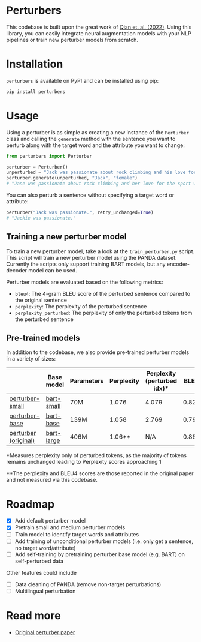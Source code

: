 # Perturbers

This codebase is built upon the great work of [Qian et. al. (2022)](https://arxiv.org/abs/2205.12586). Using this
library, you can easily integrate neural augmentation models with your NLP pipelines or train new perturber models from
scratch.

# Installation

`perturbers` is available on PyPI and can be installed using pip:

```bash
pip install perturbers
```

# Usage

Using a perturber is as simple as creating a new instance of the `Perturber` class and calling the `generate` method
with the sentence you want to perturb along with the target word and the attribute you want to change:

```python
from perturbers import Perturber

perturber = Perturber()
unperturbed = "Jack was passionate about rock climbing and his love for the sport was infectious to all men around him."
perturber.generate(unperturbed, "Jack", "female")
# "Jane was passionate about rock climbing and her love for the sport was infectious to all men around her."
```

You can also perturb a sentence without specifying a target word or attribute:

```python
perturber("Jack was passionate.", retry_unchanged=True)
# "Jackie was passionate."
```

## Training a new perturber model

To train a new perturber model, take a look at the `train_perturber.py` script. This script will train a new perturber
model using the PANDA dataset. Currently the scripts only support training BART models, but any encoder-decoder model
can be used.

Perturber models are evaluated based on the following metrics:

- `bleu4`: The 4-gram BLEU score of the perturbed sentence compared to the original sentence
- `perplexity`: The perplexity of the perturbed sentence
- `perplexity_perturbed`: The perplexity of only the perturbed tokens from the perturbed sentence

## Pre-trained models

In addition to the codebase, we also provide pre-trained perturber models in a variety of sizes:

|                                                                   | Base model                                                   | Parameters | Perplexity | Perplexity (perturbed idx)* | BLEU4  |
|-------------------------------------------------------------------|--------------------------------------------------------------|------------|------------|-----------------------------|--------|
| [perturber-small](https://huggingface.co/fairnlp/perturber-small) | [bart-small](https://huggingface.co/lucadiliello/bart-small) | 70M        | 1.076      | 4.079                       | 0.822  |
| [perturber-base](https://huggingface.co/fairnlp/perturber-base)   | [bart-base](https://huggingface.co/facebook/bart-base)       | 139M       | 1.058      | 2.769                       | 0.794  |
| [perturber (original)](https://huggingface.co/facebook/perturber) | [bart-large](https://huggingface.co/facebook/bart-large)     | 406M       | 1.06**     | N/A                         | 0.88** |

*Measures perplexity only of perturbed tokens, as the majority of tokens remains unchanged leading to Perplexity scores
approaching 1

**The perplexity and BLEU4 scores are those reported in the original paper and not measured via this codebase.

# Roadmap

- [x] Add default perturber model
- [x] Pretrain small and medium perturber models
- [ ] Train model to identify target words and attributes
- [ ] Add training of unconditional perturber models (i.e. only get a sentence, no target word/attribute)
- [ ] Add self-training by pretraining perturber base model (e.g. BART) on self-perturbed data

Other features could include

- [ ] Data cleaning of PANDA (remove non-target perturbations)
- [ ] Multilingual perturbation

# Read more

- [Original perturber paper](https://aclanthology.org/2022.emnlp-main.646/)